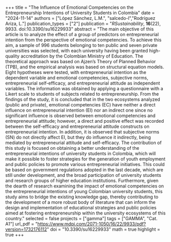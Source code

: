 +++
title = "The Influence of Emotional Competencies on the Entrepreneurship Intentions of University Students in Colombia"
date = "2024-11-14"
authors = ["López Sánchez, L.M.", "salcedo-l","Rodríguez Ariza, L."]
publication_types = ["2"]
publication = "*RSustainability*, **16**(22), 9933. doi:10.3390/su16229933"
abstract = "The main objective of this article is to analyze the effect of a group of predictors on entrepreneurial intention from the perspective of emotional competencies. To achieve this aim, a sample of 996 students belonging to ten public and seven private universities was selected, with each university having been granted high-quality accreditation by the Colombian Ministry of Education. The theoretical approach was based on Ajzen’s Theory of Planned Behavior (TPB), and the empirical analysis was based on structural equation models. Eight hypotheses were tested, with entrepreneurial intention as the dependent variable and emotional competencies, subjective norms, entrepreneurial self-efficacy, and entrepreneurial attitude as independent variables. The information was obtained by applying a questionnaire with a Likert scale to students of subjects related to entrepreneurship. From the findings of the study, it is concluded that in the two ecosystems analyzed (public and private), emotional competencies (EC) have neither a direct influence on entrepreneurial intention (EI) nor an indirect one since no significant influence is observed between emotional competencies and entrepreneurial attitude; however, a direct and positive effect was recorded between the self-efficacy and entrepreneurial attitude constructs on entrepreneurial intention. In addition, it is observed that subjective norms (SN) do not directly affect EI, but they do influence it indirectly, being mediated by entrepreneurial attitude and self-efficacy. The contribution of this study is focused on obtaining a better understanding of the entrepreneurial intentions of university students in Colombia, which will make it possible to foster strategies for the generation of youth employment and public policies to promote various entrepreneurial initiatives. This could be based on government regulations adopted in the last decade, which are still under development, and the broad participation of university students and research groups of higher education institutions. Furthermore, given the dearth of research examining the impact of emotional competencies on the entrepreneurial intentions of young Colombian university students, this study aims to bridge the existing knowledge gap, thereby contributing to the development of a more robust body of literature that can inform the design and implementation of educational strategies and public policies aimed at fostering entrepreneurship within the university ecosystems of this country."
selected = false
projects = ["gamma"]
tags = ["GAMMA", "Cat. A1"]
url_pdf = "https://www.mdpi.com/2071-1050/16/22/9933/pdf?version=1732176112"
doi = "10.3390/su16229933"
math = true
highlight = true
+++
